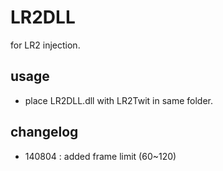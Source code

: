 LR2DLL
================

for LR2 injection.

## usage
- place LR2DLL.dll with LR2Twit in same folder.

## changelog
- 140804 : added frame limit (60~120)